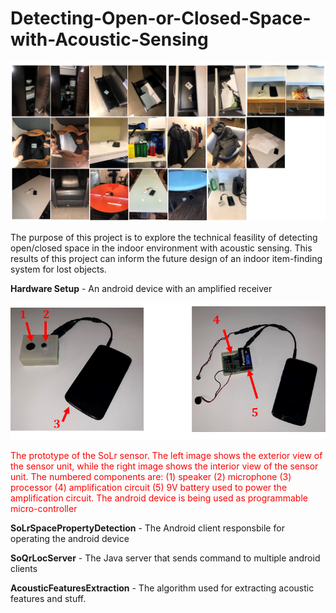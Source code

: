 # Detecting-Open-or-Closed-Space-with-Acoustic-Sensing

<p align="center">
  <img src="Images/spaces.png">
</p>

The purpose of this project is to explore the technical feasility of detecting open/closed space in the indoor environment with acoustic sensing. This results of this project can inform the future design of an indoor item-finding system for lost objects. 

**Hardware Setup** - An android device with an amplified receiver
<p align="center">
  <img src="Images/open_space.png">
</p>
<p align="left" style="color:red">
  The prototype of the SoLr sensor. The left image shows the exterior view of the sensor unit, while the right image shows the interior view of the sensor unit. The numbered components are: (1) speaker (2) microphone (3) processor (4) amplification circuit (5) 9V battery used to power the amplification circuit.
The android device is being used as programmable micro-controller
</p>


**SoLrSpacePropertyDetection** - The Android client responsbile for operating the android device

**SoQrLocServer** - The Java server that sends command to multiple android clients

**AcousticFeaturesExtraction** - The algorithm used for extracting acoustic features and stuff.
